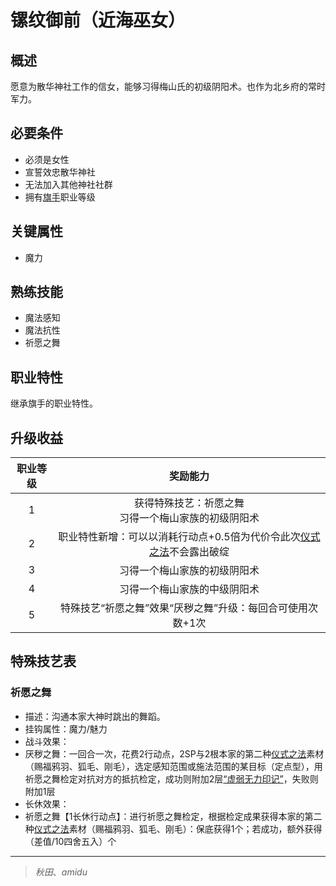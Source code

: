 # 镙纹御前（近海巫女）

## 概述

愿意为散华神社工作的信女，能够习得梅山氏的初级阴阳术。也作为北乡府的常时军力。

## 必要条件

* 必须是女性
* 宣誓效忠散华神社
* 无法加入其他神社社群
* 拥有<a href="../../../basicJob/Standard-bearer" target="_blank">旗手</a>职业等级

## 关键属性

* 魔力

## 熟练技能

* 魔法感知
* 魔法抗性
* 祈愿之舞
  
## 职业特性

继承旗手的职业特性。

## 升级收益

职业等级|奖励能力
:--:|:--:
1|获得特殊技艺：祈愿之舞<br>习得一个梅山家族的初级阴阳术
2|职业特性新增：可以以消耗行动点+0.5倍为代价令此次<a href="/rules/V4.x rules/8·magic/#仪式之法" target="_blank">仪式之法</a>不会露出破绽
3|习得一个梅山家族的初级阴阳术
4|习得一个梅山家族的中级阴阳术
5|特殊技艺“祈愿之舞”效果“厌秽之舞”升级：每回合可使用次数+1次

## 特殊技艺表

### 祈愿之舞

* 描述：沟通本家大神时跳出的舞蹈。
* 挂钩属性：魔力/魅力
* 战斗效果：
* 厌秽之舞：一回合一次，花费2行动点，2SP与2根本家的第二种<a href="/rules/V4.x rules/8·magic/#仪式之法" target="_blank">仪式之法</a>素材（赐福鸦羽、狐毛、刚毛），选定感知范围或施法范围的某目标（定点型），用祈愿之舞检定对抗对方的抵抗检定，成功则附加2层<a href="../../../../status/mark/#虚弱无力印记" target="_blank">“虚弱无力印记”</a>，失败则附加1层
* 长休效果：
* 祈愿之舞【1长休行动点】：进行祈愿之舞检定，根据检定成果获得本家的第二种<a href="/rules/V4.x rules/8·magic/#仪式之法" target="_blank">仪式之法</a>素材（赐福鸦羽、狐毛、刚毛）：保底获得1个；若成功，额外获得（差值/10四舍五入）个

---

> *秋田*、*amidu*